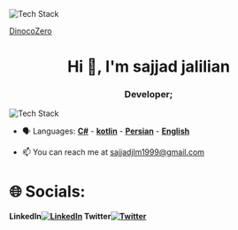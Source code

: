 <div class="artist-container">
  <img src="https://images5.alphacoders.com/108/1087262.jpg" alt="Tech Stack" />
  <p class="artist-name"><a href="https://www.deviantart.com/dinocozero" target="_blank">DinocoZero</a></p>
</div>
<h1 align="center">Hi 👋, I'm sajjad jalilian</h1>
<h3 align="center">Developer;</h3>

<p align="left"><img src="https://skillicons.dev/icons?i=androidstudio,git,github,cs,kotlin&perline=16" alt="Tech Stack" /> </p>

- 🗣 Languages: **[C#](https://learn.microsoft.com/en-us/dotnet/csharp/)** - **[kotlin](https://kotlinlang.org/)** - **[Persian](https://en.wikipedia.org/wiki/Persian_language/)** - **[English](https://en.wikipedia.org/wiki/English_language/)**

- 📫 You can reach me at sajjadjlm1999@gmail.com
# 🌐 Socials:
<b>LinkedIn<b>[![LinkedIn](https://skillicons.dev/icons?i=linkedin)](https://www.linkedin.com/in/sajjad-jalilyan-50921b239/)
Twitter[![Twitter](https://skillicons.dev/icons?i=twitter)](https://twitter.com/SajjadJln)
